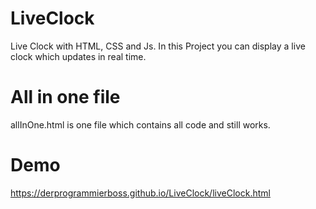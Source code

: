 # LiveClock
Live Clock with HTML, CSS and Js.
In this Project you can display a live clock which updates in real time.


# All in one file
allInOne.html is one file which contains all code and still works.


# Demo
https://derprogrammierboss.github.io/LiveClock/liveClock.html
